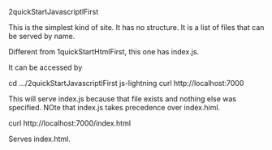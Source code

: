 2quickStartJavascriptlFirst

This is the simplest kind of site. It has no structure. It is a list of files that can be served by name.

Different from 1quickStartHtmlFirst, this one has index.js.

It can be accessed by

cd .../2quickStartJavascriptlFirst
js-lightning
curl http://localhost:7000

This will serve index.js because that file exists and nothing else was specified. NOte that index.js takes precedence over index.himl.

curl http://localhost:7000/index.html

Serves index.html.